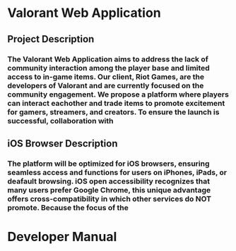 # Valorant Web Application

## Project Description

### The Valorant Web Application aims to address the lack of community interaction among the player base and limited access to in-game items. Our client, Riot Games, are the developers of Valorant and are currently focused on the community engagement. We propose a platform where players can interact eachother and trade items to promote excitement for gamers, streamers, and creators. To ensure the launch is successful, collaboration with 

## iOS Browser Description
### The platform will be optimized for iOS browsers, ensuring seamless access and functions for users on iPhones, iPads, or deafault browsing. iOS open accessibility recognizes that many users prefer Google Chrome, this unique advantage offers cross-compatibility in which other services do NOT promote. Because the focus of the  

# Developer Manual

